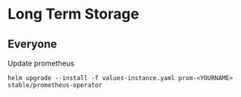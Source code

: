 # Long Term Storage

## Everyone

Update prometheus
```
helm upgrade --install -f values-instance.yaml prom-<YOURNAME> stable/prometheus-operator
```
